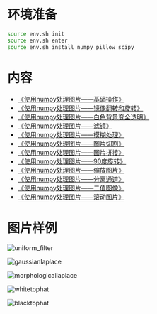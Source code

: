# 环境准备
```bash
source env.sh init
source env.sh enter
source env.sh install numpy pillow scipy
```
# 内容
- [《使用numpy处理图片——基础操作》](https://github.com/f304646673/numpy-example/blob/main/basic)
- [《使用numpy处理图片——镜像翻转和旋转》](https://github.com/f304646673/numpy-example/blob/main/rot)
- [《使用numpy处理图片——白色背景变全透明》](https://github.com/f304646673/numpy-example/blob/main/iterating)
- [《使用numpy处理图片——滤镜》](https://github.com/f304646673/numpy-example/blob/main/filter)
- [《使用numpy处理图片——模糊处理》](https://github.com/f304646673/numpy-example/blob/main/blur)
- [《使用numpy处理图片——图片切割》](https://github.com/f304646673/numpy-example/blob/main/split)
- [《使用numpy处理图片——图片拼接》](https://github.com/f304646673/numpy-example/blob/main/stack)
- [《使用numpy处理图片——90度旋转》](https://github.com/f304646673/numpy-example/blob/main/rot90)
- [《使用numpy处理图片——缩放图片》](https://github.com/f304646673/numpy-example/blob/main/compress)
- [《使用numpy处理图片——分离通道》](https://github.com/f304646673/numpy-example/blob/main/rgb)
- [《使用numpy处理图片——二值图像》](https://github.com/f304646673/numpy-example/blob/main/blur)
- [《使用numpy处理图片——滚动图片》](https://github.com/f304646673/numpy-example/blob/main/roll)

# 图片样例
![uniform_filter](https://img-blog.csdnimg.cn/direct/3c2ae3c61c094231861092425e5b392b.png#pic_center)

![gaussianlaplace](https://img-blog.csdnimg.cn/direct/23599bf6998a4de5a2522146a9f8dc10.png#pic_center)

![morphologicallaplace](https://img-blog.csdnimg.cn/direct/97eaab106640484b84a6dd7ab79c5b35.png#pic_center)

![whitetophat](https://img-blog.csdnimg.cn/direct/0c3f8f6cacd2448cb41068e1eb59f567.png#pic_center)

![blacktophat](https://img-blog.csdnimg.cn/direct/0b6b3f611db647a9b39e4d1bcc251814.png#pic_center)
